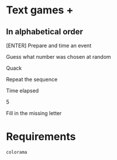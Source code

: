 # Text games +

## In alphabetical order

[ENTER] Prepare and time an event

Guess what number was chosen at random

Quack

Repeat the sequence

Time elapsed

5

Fill in the missing letter

# Requirements

`colorama`